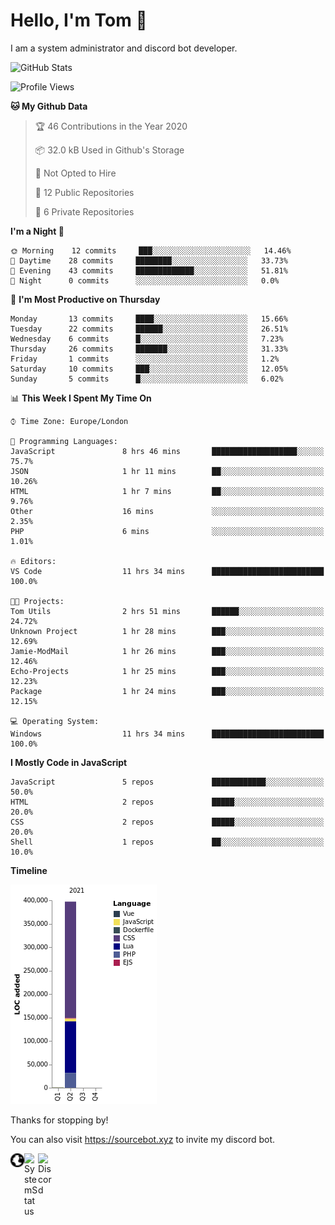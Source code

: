 # Hello, I'm Tom 👋

I am a system administrator and discord bot developer.


![GitHub Stats][stats]

<!--START_SECTION:waka-->
![Profile Views](http://img.shields.io/badge/Profile%20Views-1-blue)

**🐱 My Github Data** 

> 🏆 46 Contributions in the Year 2020
 > 
> 📦 32.0 kB Used in Github's Storage 
 > 
> 🚫 Not Opted to Hire
 > 
> 📜 12 Public Repositories
 > 
> 🔑 6 Private Repositories 

**I'm a Night 🦉** 

```text
🌞 Morning    12 commits     ███░░░░░░░░░░░░░░░░░░░░░░   14.46% 
🌆 Daytime    28 commits     ████████░░░░░░░░░░░░░░░░░   33.73% 
🌃 Evening    43 commits     █████████████░░░░░░░░░░░░   51.81% 
🌙 Night      0 commits      ░░░░░░░░░░░░░░░░░░░░░░░░░   0.0%

```
📅 **I'm Most Productive on Thursday** 

```text
Monday       13 commits     ████░░░░░░░░░░░░░░░░░░░░░   15.66% 
Tuesday      22 commits     ██████░░░░░░░░░░░░░░░░░░░   26.51% 
Wednesday    6 commits      █░░░░░░░░░░░░░░░░░░░░░░░░   7.23% 
Thursday     26 commits     ███████░░░░░░░░░░░░░░░░░░   31.33% 
Friday       1 commits      ░░░░░░░░░░░░░░░░░░░░░░░░░   1.2% 
Saturday     10 commits     ███░░░░░░░░░░░░░░░░░░░░░░   12.05% 
Sunday       5 commits      █░░░░░░░░░░░░░░░░░░░░░░░░   6.02%

```


📊 **This Week I Spent My Time On** 

```text
⌚︎ Time Zone: Europe/London

💬 Programming Languages: 
JavaScript               8 hrs 46 mins       ███████████████████░░░░░░   75.7% 
JSON                     1 hr 11 mins        ██░░░░░░░░░░░░░░░░░░░░░░░   10.26% 
HTML                     1 hr 7 mins         ██░░░░░░░░░░░░░░░░░░░░░░░   9.76% 
Other                    16 mins             ░░░░░░░░░░░░░░░░░░░░░░░░░   2.35% 
PHP                      6 mins              ░░░░░░░░░░░░░░░░░░░░░░░░░   1.01%

🔥 Editors: 
VS Code                  11 hrs 34 mins      █████████████████████████   100.0%

🐱‍💻 Projects: 
Tom Utils                2 hrs 51 mins       ██████░░░░░░░░░░░░░░░░░░░   24.72% 
Unknown Project          1 hr 28 mins        ███░░░░░░░░░░░░░░░░░░░░░░   12.69% 
Jamie-ModMail            1 hr 26 mins        ███░░░░░░░░░░░░░░░░░░░░░░   12.46% 
Echo-Projects            1 hr 25 mins        ███░░░░░░░░░░░░░░░░░░░░░░   12.23% 
Package                  1 hr 24 mins        ███░░░░░░░░░░░░░░░░░░░░░░   12.15%

💻 Operating System: 
Windows                  11 hrs 34 mins      █████████████████████████   100.0%

```

**I Mostly Code in JavaScript** 

```text
JavaScript               5 repos             ████████████░░░░░░░░░░░░░   50.0% 
HTML                     2 repos             █████░░░░░░░░░░░░░░░░░░░░   20.0% 
CSS                      2 repos             █████░░░░░░░░░░░░░░░░░░░░   20.0% 
Shell                    1 repos             ██░░░░░░░░░░░░░░░░░░░░░░░   10.0%

```


**Timeline**

![Chart not found](https://github.com/TomSmith-Developer/TomSmith-Developer/blob/master/charts/bar_graph.png) 


<!--END_SECTION:waka-->

Thanks for stopping by!

You can also visit https://sourcebot.xyz to invite my discord bot.

[<img align="left" alt="tomdeveloper.xyz" width="22px" src="https://raw.githubusercontent.com/iconic/open-iconic/master/svg/globe.svg" />][website]
[<img align="left" alt="SystemStatus" width="22px" src="https://cdn.jsdelivr.net/npm/simple-icons@v3/icons/serverfault.svg" />][server-status]
[<img align="left" alt="Discord" width="22px" src="https://cdn.jsdelivr.net/npm/simple-icons@v3/icons/discord.svg" />][discord]

[website]: https://tomdeveloper.xyz
[server-status]: https://status.tomdeveloper.systems
[discord]: https://discord.com/invite/6nW5SKr
[stats]: https://github-readme-stats.vercel.app/api?username=TomSmith-Developer&show_icons=true&count_private=true&hide_title=true&hide_rank=true

